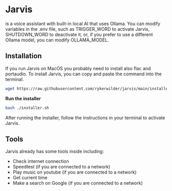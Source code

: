 # Jarvis
is a voice assistant with built-in local AI that uses Ollama. You can modify variables in the .env file, such as TRIGGER_WORD to activate Jarvis, SHUTDOWN_WORD to deactivate it, or, if you prefer to use a different Ollama model, you can modify OLLAMA_MODEL.

## Installation
If you run Jarvis on MacOS you probably need to install also flac and portaudio.
To install Jarvis, you can copy and paste the command into the terminal.

```bash
wget https://raw.githubusercontent.com/rykerwilder/jarvis/main/installer.sh
```

**Run the installer**

```bash
bash ./installer.sh
```

After running the installer, follow the instructions in your terminal to activate Jarvis.

## Tools

Jarvis already has some tools inside including:

- Check internet connection
- Speedtest (if you are connected to a network)
- Play music on youtube (if you are connected to a network)
- Get current time
- Make a search on Google (if you are connected to a network)